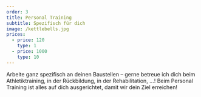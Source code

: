 ```yaml
---
order: 3
title: Personal Training
subtitle: Spezifisch für dich
image: /kettlebells.jpg
prices:
  - price: 120
    type: 1
  - price: 1000
    type: 10
---
```


Arbeite ganz spezifisch an deinen Baustellen – gerne betreue ich dich beim Athletiktraining, in der Rückbildung, in der
Rehabilitation, …! Beim Personal Training ist alles auf dich ausgerichtet, damit wir dein Ziel erreichen!
